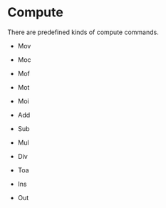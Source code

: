 # **Compute**


There are predefined kinds of compute commands.






- Mov
- Moc
- Mof
- Mot
- Moi

- Add
- Sub
- Mul
- Div

- Toa

- Ins
- Out